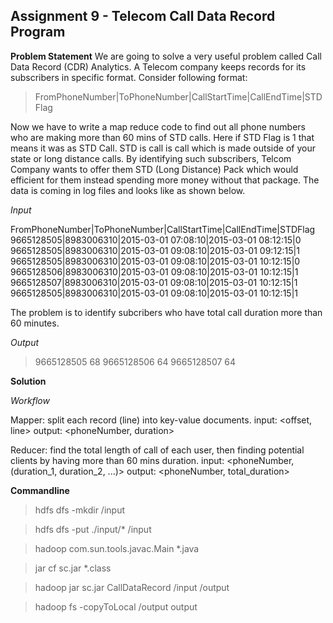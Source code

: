 ## Assignment 9 - Telecom Call Data Record Program

**Problem Statement**
We are going to solve a very useful problem called Call Data Record (CDR) Analytics. A Telecom company keeps records for its subscribers in specific format.
Consider following format:

> FromPhoneNumber|ToPhoneNumber|CallStartTime|CallEndTime|STDFlag

Now we have to write a map reduce code to find out all phone numbers who are making more than 60 mins of STD calls. Here if STD Flag is 1 that means it was as STD Call. STD is call is call which is made outside of your state or long distance calls. By identifying such subscribers, Telcom Company wants to offer them STD (Long Distance) Pack which would efficient for them instead spending more money without that package. The data is coming in log files and looks like as shown below.

*Input*

FromPhoneNumber|ToPhoneNumber|CallStartTime|CallEndTime|STDFlag
9665128505|8983006310|2015-03-01 07:08:10|2015-03-01 08:12:15|0
9665128505|8983006310|2015-03-01 09:08:10|2015-03-01 09:12:15|1
9665128505|8983006310|2015-03-01 09:08:10|2015-03-01 10:12:15|0
9665128506|8983006310|2015-03-01 09:08:10|2015-03-01 10:12:15|1
9665128507|8983006310|2015-03-01 09:08:10|2015-03-01 10:12:15|1
9665128505|8983006310|2015-03-01 09:08:10|2015-03-01 10:12:15|1

The problem is to identify subcribers who have total call duration more than 60 minutes.  

*Output*

> 9665128505	68
> 9665128506	64
> 9665128507	64

**Solution**

*Workflow*

Mapper: split each record (line) into key-value documents.
input: <offset, line>
output: <phoneNumber, duration>

Reducer: find the total length of call of each user, then finding potential clients by having more than 60 mins duration.
input: <phoneNumber, (duration_1, duration_2, ...)>
output: <phoneNumber, total_duration>

**Commandline**

> hdfs dfs -mkdir /input

> hdfs dfs -put ./input/* /input

> hadoop com.sun.tools.javac.Main *.java

> jar cf sc.jar *.class

> hadoop jar sc.jar CallDataRecord /input /output

> hadoop fs -copyToLocal /output output